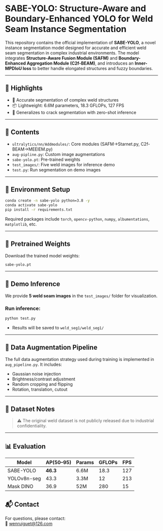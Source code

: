 
# SABE-YOLO: Structure-Aware and Boundary-Enhanced YOLO for Weld Seam Instance Segmentation

This repository contains the official implementation of **SABE-YOLO**, a novel instance segmentation model designed for accurate and efficient weld seam segmentation in complex industrial environments. The model integrates **Structure-Aware Fusion Module (SAFM)** and **Boundary-Enhanced Aggregation Module (C2f-BEAM)**, and introduces an **Inner-MPDIoU loss** to better handle elongated structures and fuzzy boundaries.

---

## 📌 Highlights

- 🔺 Accurate segmentation of complex weld structures
- 📦 Lightweight: 6.6M parameters, 18.3 GFLOPs, 127 FPS
- 📐 Generalizes to crack segmentation with zero-shot inference

---

## 📁 Contents

- `ultralytics/nn/Addmodules/`: Core modules (SAFM->Starnet.py, C2f-BEAM->MEEIEM.py)
- `aug-pipline.py`: Custom image augmentations
- `sabe-yolo.pt`: Pre-trained weights
- `test_images/`: Five weld images for inference demo
- `test.py`: Run segmentation on demo images

---

## 🧩 Environment Setup

```bash
conda create -n sabe-yolo python=3.8 -y
conda activate sabe-yolo
pip install -r requirements.txt
```

Required packages include `torch`, `opencv-python`, `numpy`, `albumentations`, `matplotlib`, etc.

---

## 🔧 Pretrained Weights

Download the trained model weights:

```
sabe-yolo.pt
```

---

## 🧪 Demo Inference

We provide **5 weld seam images** in the `test_images/` folder for visualization.

### Run inference:

```bash
python test.py
```

- Results will be saved to `weld_seg1/weld_seg1/`

---

## 🧠 Data Augmentation Pipeline

The full data augmentation strategy used during training is implemented in `aug_pipeline.py`. It includes:

- Gaussian noise injection
- Brightness/contrast adjustment
- Random cropping and flipping
- Rotation, translation, cutout

---

## 🧾 Dataset Notes

> ⚠️ The original weld dataset is not publicly released due to industrial confidentiality.


---

## 📊 Evaluation

| Model           | AP(50–95) | Params | GFLOPs | FPS  |
|----------------|-----------|--------|--------|------|
| SABE-YOLO       | **46.3**  | 6.6M   | 18.3   | 127  |
| YOLOv8n-seg     | 43.3      | 3.3M   | 12   | 213  |
| Mask DINO       | 36.9      | 52M    | 280    | 15   |



## 📬 Contact

For questions, please contact:  
📧 wenruiguet@126.com  

